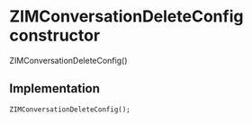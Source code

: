 


# ZIMConversationDeleteConfig constructor







ZIMConversationDeleteConfig()





## Implementation

```dart
ZIMConversationDeleteConfig();
```







